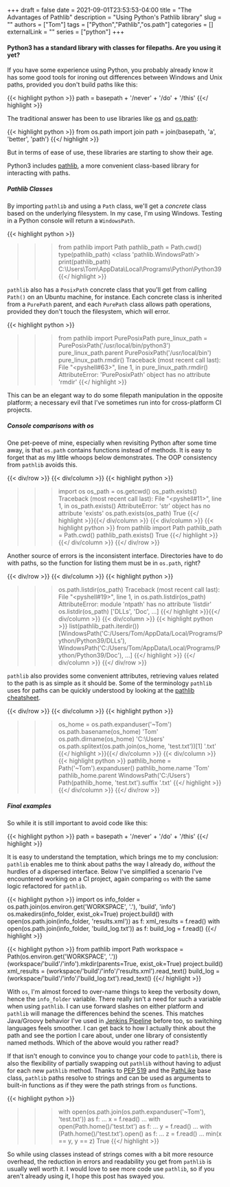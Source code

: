 +++ 
draft = false
date = 2021-09-01T23:53:53-04:00
title = "The Advantages of Pathlib"
description = "Using Python's Pathlib library"
slug = ""
authors = ["Tom"]
tags = ["Python","Pathlib","os.path"]
categories = []
externalLink = ""
series = ["python"]
+++

#### Python3 has a standard library with classes for filepaths. Are you using it yet?

If you have some experience using Python, you probably already know it has some good tools for ironing out differences between Windows and Unix paths, provided you don't build paths like this:

{{< highlight python >}}
path = basepath + '/never' + '/do' + '/this'
{{</ highlight >}}

The traditional answer has been to use libraries like [os](https://docs.python.org/3/library/os.html) and [os.path](https://docs.python.org/3/library/os.path.html):

{{< highlight python >}}
from os.path import join
path = join(basepath, 'a', 'better', 'path')
{{</ highlight >}}

But in terms of ease of use, these libraries are starting to show their age.

Python3 includes [pathlib](https://docs.python.org/3/library/pathlib.html), a more convenient class-based library for interacting with paths.

##### Pathlib Classes

By importing ```pathlib``` and using a ```Path``` class, we'll get a *concrete* class based on the underlying filesystem.
In my case, I'm using Windows. Testing in a Python console will return a ```WindowsPath```.

{{< highlight python >}}
>>> from pathlib import Path
>>> pathlib_path = Path.cwd()
>>> type(pathlib_path)
<class 'pathlib.WindowsPath'>
>>> print(pathlib_path)
C:\Users\Tom\AppData\Local\Programs\Python\Python39
{{</ highlight >}}

```pathlib``` also has a ```PosixPath``` concrete class that you'll get from calling ```Path()``` on an Ubuntu machine, for instance. 
Each concrete class is inherited from a ```PurePath``` parent, and each ```PurePath``` class allows path operations, provided they don't touch the filesystem, which will error.

{{< highlight python >}}
>>> from pathlib import PurePosixPath
>>> pure_linux_path = PurePosixPath('/usr/local/bin/python3')
>>> pure_linux_path.parent
PurePosixPath('/usr/local/bin')
>>> pure_linux_path.rmdir()
Traceback (most recent call last):
File "<pyshell#63>", line 1, in <module>
pure_linux_path.rmdir()
AttributeError: 'PurePosixPath' object has no attribute 'rmdir'
{{</ highlight >}}

This can be an elegant way to do some filepath manipulation in the opposite platform; a necessary evil that I've sometimes run into for cross-platform CI projects.

##### Console comparisons with os

One pet-peeve of mine, especially when revisiting Python after some time away, is that ```os.path``` contains functions instead of methods. 
It is easy to forget that as my little whoops below demonstrates. 
The OOP consistency from ```pathlib``` avoids this.

{{< div/row >}}
{{< div/column >}}
{{< highlight python >}}
>>> import os
>>> os_path = os.getcwd()
>>> os_path.exists()
Traceback (most recent call last):
File "<pyshell#11>", line 1, 
in <module> os_path.exists()
AttributeError: 'str' object has no attribute 'exists'
>>> os.path.exists(os_path)
True
{{</ highlight >}}{{</ div/column >}}
{{< div/column >}}
{{< highlight python >}}
>>> from pathlib import Path
>>> pathlib_path = Path.cwd()
>>> pathlib_path.exists()
True
{{</ highlight >}}
{{</ div/column >}}
{{</ div/row >}}

Another source of errors is the inconsistent interface.
Directories have to do with paths, so the function for listing them must be in ```os.path```, right?

{{< div/row >}}
{{< div/column >}}
{{< highlight python >}}
>>> os.path.listdir(os_path)
Traceback (most recent call last):
File "<pyshell#19>", line 1, in <module>
os.path.listdir(os_path)
AttributeError: module 'ntpath' has no attribute 'listdir'
>>> os.listdir(os_path)
['DLLs', 'Doc', ...]
{{</ highlight >}}{{</ div/column >}}
{{< div/column >}}
{{< highlight python >}}
>>> list(pathlib_path.iterdir())
[WindowsPath('C:/Users/Tom/AppData/Local/Programs/Python/Python39/DLLs'), 
 WindowsPath('C:/Users/Tom/AppData/Local/Programs/Python/Python39/Doc'),
 ...]
{{</ highlight >}}
{{</ div/column >}}
{{</ div/row >}}

```pathlib``` also provides some convenient attributes, retrieving values related to the path is as simple as it should be.
Some of the terminology ```pathlib``` uses for paths can be quickly understood by looking at the [pathlib cheatsheet](https://github.com/chris1610/pbpython/blob/master/extras/Pathlib-Cheatsheet.pdf).

{{< div/row >}}
{{< div/column >}}
{{< highlight python >}}
>>> os_home = os.path.expanduser('~Tom')
>>> os.path.basename(os_home)
'Tom'
>>> os.path.dirname(os_home)
'C:\\Users'
>>> os.path.splitext(os.path.join(os_home, 'test.txt'))[1]
'.txt'
{{</ highlight >}}{{</ div/column >}}
{{< div/column >}}
{{< highlight python >}}
>>> pathlib_home = Path('~Tom').expanduser()
>>> pathlib_home.name
'Tom'
>>> pathlib_home.parent
WindowsPath('C:/Users')
>>> Path(pathlib_home, 'test.txt').suffix
'.txt'
{{</ highlight >}}
{{</ div/column >}}
{{</ div/row >}}

##### Final examples

So while it is still important to avoid code like this:

{{< highlight python >}}
path = basepath + '/never' + '/do' + '/this'
{{</ highlight >}}

It is easy to understand the temptation, which brings me to my conclusion:
```pathlib``` enables me to think about paths the way I already do, *without* the hurdles of a dispersed interface.
Below I've simplified a scenario I've encountered working on a CI project, again comparing ```os``` with the same logic refactored for ```pathlib```.

{{< highlight python >}}
import os
info_folder = os.path.join(os.environ.get('WORKSPACE', '.'), 'build', 'info')
os.makedirs(info_folder, exist_ok=True)
project.build()
with open(os.path.join(info_folder, 'results.xml')) as f:
    xml_results = f.read()
with open(os.path.join(info_folder, 'build_log.txt')) as f:
    build_log = f.read()
{{</ highlight >}}

{{< highlight python >}}
from pathlib import Path
workspace = Path(os.environ.get('WORKSPACE', '.'))
(workspace/'build'/'info').mkdir(parents=True, exist_ok=True)
project.build()
xml_results = (workspace/'build'/'info'/'results.xml').read_text()
build_log = (workspace/'build'/'info'/'build_log.txt').read_text()
{{</ highlight >}}

With ```os```, I'm almost forced to over-name things to keep the verbosity down, hence the ```info_folder``` variable.
There really isn't a need for such a variable when using ```pathlib```.
I can use forward slashes on either platform and ```pathlib``` will manage the differences behind the scenes.
This matches Java/Groovy behavior I've used in [Jenkins Pipeline](https://www.jenkins.io/doc/book/pipeline/) before too, so switching languages feels smoother.
I can get back to how I actually think about the path and see the portion I care about, under one library of consistently named methods.
Which of the above would you rather read?

If that isn't enough to convince you to change your code to ```pathlib```, there is also the flexibility of partially swapping out ```pathlib``` without having to adjust for each new ```pathlib``` method.
Thanks to [PEP 519](https://www.python.org/dev/peps/pep-0519/) and the [PathLike](https://docs.python.org/3/library/os.html#os.PathLike) base class, ```pathlib``` paths resolve to strings and can be used as arguments to built-in functions as if they were the path strings from ```os``` functions.

{{< highlight python >}}
>>> with open(os.path.join(os.path.expanduser('~Tom'), 'test.txt')) as f:
...     x = f.read()
...
>>> with open(Path.home()/'test.txt') as f:
...     y = f.read()
...
>>> with (Path.home()/'test.txt').open() as f:
...     z = f.read()
...
>>> min(x == y, y == z)
True
{{</ highlight >}}

So while using classes instead of strings comes with a bit more resource overhead, the reduction in errors and readability you get from ```pathlib``` is usually well worth it.
I would love to see more code use ```pathlib```, so if you aren't already using it, I hope this post has swayed you.

